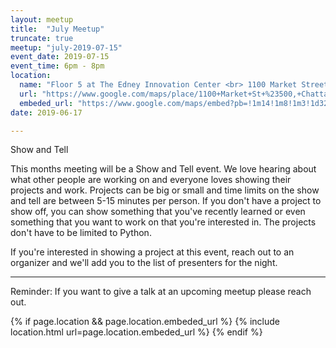 ```yaml
---
layout: meetup
title:  "July Meetup"
truncate: true
meetup: "july-2019-07-15"
event_date: 2019-07-15
event_time: 6pm - 8pm
location:
  name: "Floor 5 at The Edney Innovation Center <br> 1100 Market Street, Suite 500, Chattanooga, TN"
  url: "https://www.google.com/maps/place/1100+Market+St+%23500,+Chattanooga,+TN+37402/@35.0433881,-85.3179746,14.86z/data=!4m5!3m4!1s0x88605e7c73d2b5ed:0xf9bc32f47eb19fd8!8m2!3d35.0436249!4d-85.3089768"
  embeded_url: "https://www.google.com/maps/embed?pb=!1m14!1m8!1m3!1d3266.5244526817687!2d-85.3089768!3d35.0436249!3m2!1i1024!2i768!4f13.1!3m3!1m2!1s0x88605e7c73d2b5ed%3A0xf9bc32f47eb19fd8!2s1100+Market+St+%23500%2C+Chattanooga%2C+TN+37402!5e0!3m2!1sen!2sus!4v1534883926333"
date: 2019-06-17

---
```


<p class="intro">
<span class="dropcap">S</span>how and Tell
</p>

This months meeting will be a Show and Tell event. We love hearing about what
other people are working on and everyone loves showing their projects and work.
Projects can be big or small and time limits on the show and tell are between
5-15 minutes per person. If you don't have a project to show off, you can show
something that you've recently learned or even something that you want to work on
that you're interested in. The projects don't have to be limited to Python.

If you're interested in showing a project at this event, reach out to an organizer
and we'll add you to the list of presenters for the night.

<hr>

Reminder: If you want to give a talk at an upcoming meetup please reach out.

{% if page.location && page.location.embeded_url %}
  {% include location.html url=page.location.embeded_url %}
{% endif %}
